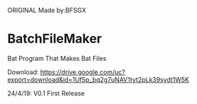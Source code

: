 ORIGINAL Made by:BFSGX 
# BatchFileMaker
Bat Program That Makes Bat Files

Download:
https://drive.google.com/uc?export=download&id=1Uf5p_bq2g7uNAV1tyt2pLk39sydt1W5K

24/4/19: V0.1 First Release
